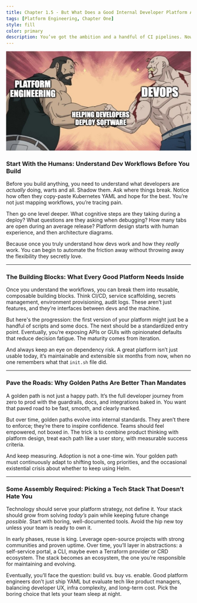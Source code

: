 ```yaml
---
title: Chapter 1.5 - But What Does a Good Internal Developer Platform Actually Look Like
tags: [Platform Engineering, Chapter One]
style: fill
color: primary
description: You’ve got the ambition and a handful of CI pipelines. Now comes the real question, how do you turn that scattered tooling into a cohesive platform devs will actually use? This chapter walks through what matters most understanding workflows, assembling the right components, paving golden paths, and choosing tech that won’t betray you mid-quarter.
---
```


![chapter-1-5-meme](../assets/blogs/chapter-1-5-meme.jpg)

### **Start With the Humans: Understand Dev Workflows Before You Build**

Before you build anything, you need to understand what developers are _actually_ doing, warts and all. Shadow them. Ask where things break. Notice how often they copy-paste Kubernetes YAML and hope for the best. You’re not just mapping workflows, you’re tracing pain.

Then go one level deeper. What cognitive steps are they taking during a deploy? What questions are they asking when debugging? How many tabs are open during an average release? Platform design starts with human experience, and then architecture diagrams.

Because once you truly understand how devs work and how they _really_ work. You can begin to automate the friction away without throwing away the flexibility they secretly love.

---

### **The Building Blocks: What Every Good Platform Needs Inside**

Once you understand the workflows, you can break them into reusable, composable building blocks. Think CI/CD, service scaffolding, secrets management, environment provisioning, audit logs. These aren’t just features, and they’re interfaces between devs and the machine.

But here's the progression: the first version of your platform might just be a handful of scripts and some docs. The next should be a standardized entry point. Eventually, you’re exposing APIs or GUIs with opinionated defaults that reduce decision fatigue. The maturity comes from iteration.

And always keep an eye on dependency risk. A great platform isn’t just usable today, it’s maintainable and extensible six months from now, when no one remembers what that `init.sh` file did.

---

### **Pave the Roads: Why Golden Paths Are Better Than Mandates**

A golden path is not just a happy path. It’s the full developer journey from zero to prod with the guardrails, docs, and integrations baked in. You want that paved road to be fast, smooth, and clearly marked.

But over time, golden paths evolve into internal standards. They aren’t there to enforce; they’re there to inspire confidence. Teams should feel empowered, not boxed in. The trick is to combine product thinking with platform design, treat each path like a user story, with measurable success criteria.

And keep measuring. Adoption is not a one-time win. Your golden path must continuously adapt to shifting tools, org priorities, and the occasional existential crisis about whether to keep using Helm.

---

### **Some Assembly Required: Picking a Tech Stack That Doesn’t Hate You**

Technology should serve your platform strategy, not define it. Your stack should grow from solving _today’s_ pain while keeping future change _possible_. Start with boring, well-documented tools. Avoid the hip new toy unless your team is ready to own it.

In early phases, reuse is king. Leverage open-source projects with strong communities and proven uptime. Over time, you’ll layer in abstractions: a self-service portal, a CLI, maybe even a Terraform provider or CRD ecosystem. The stack becomes an ecosystem, the one you’re responsible for maintaining and evolving.

Eventually, you’ll face the question: build vs. buy vs. enable. Good platform engineers don’t just ship YAML but evaluate tech like product managers, balancing developer UX, infra complexity, and long-term cost. Pick the boring choice that lets your team sleep at night.

